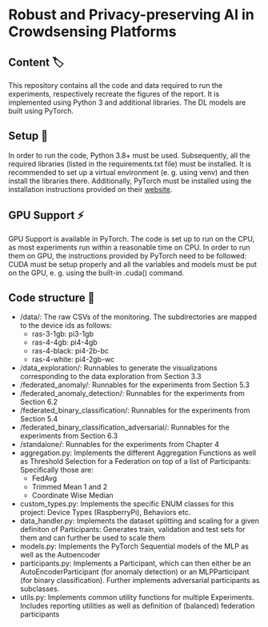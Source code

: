# Robust and Privacy-preserving AI in Crowdsensing Platforms

## Content :label:
This repository contains all the code and data required to run the experiments, respectively recreate the figures of the report. 
It is implemented using Python 3 and additional libraries. The DL models are built using PyTorch.

## Setup :hammer:
In order to run the code, Python 3.8+ must be used. Subsequently, all the required libraries (listed in the requirements.txt file) must be installed. 
It is recommended to set up a virtual environment (e. g. using venv) and then install the libraries there. 
Additionally, PyTorch must be installed using the installation instructions provided on their [website](https://pytorch.org/get-started/locally/).

## GPU Support :zap:
GPU Support is available in PyTorch. The code is set up to run on the CPU, as most experiments run within a reasonable time on CPU. 
In order to run them on GPU, the instructions provided by PyTorch need to be followed: 
CUDA must be setup properly and all the variables and models must be put on the GPU, e. g. using the built-in .cuda() command.

## Code structure :book:
* /data/: The raw CSVs of the monitoring. The subdirectories are mapped to the device ids as follows:
  * ras-3-1gb: pi3-1gb
  * ras-4-4gb: pi4-4gb
  * ras-4-black: pi4-2b-bc
  * ras-4-white: pi4-2gb-wc
* /data_exploration/: Runnables to generate the visualizations corresponding to the data exploration from Section 3.3
* /federated_anomaly/: Runnables for the experiments from Section 5.3
* /federated_anomaly_detection/: Runnables for the experiments from Section 6.2
* /federated_binary_classification/: Runnables for the experiments from Section 5.4
* /federated_binary_classification_adversarial/: Runnables for the experiments from Section 6.3
* /standalone/: Runnables for the experiments from Chapter 4
* aggregation.py: Implements the different Aggregation Functions as well as Threshold Selection for a Federation on top of a list of Participants: Specifically those are:
  * FedAvg
  * Trimmed Mean 1 and 2
  * Coordinate Wise Median
* custom_types.py: Implements the specific ENUM classes for this project: Device Types (RaspberryPi), Behaviors etc.
* data_handler.py: Implements the dataset splitting and scaling for a given definiton of Participants: 
Generates train, validation and test sets for them and can further be used to scale them
* models.py: Implements the PyTorch Sequential models of the MLP as well as the Autoencoder
* participants.py: Implements a Participant, which can then either be an AutoEncoderParticipant (for anomaly detection) or an MLPParticipant (for binary classification).
Further implements adversarial participants as subclasses.
* utils.py: Implements common utility functions for multiple Experiments. Includes reporting utilities as well as definition of (balanced) federation participants

